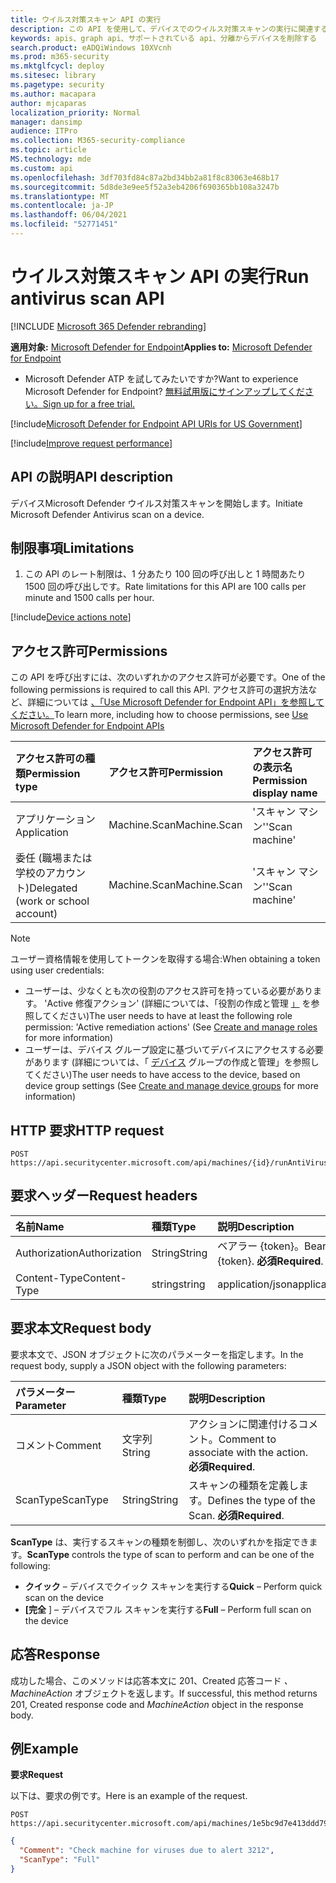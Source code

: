 ```yaml
---
title: ウイルス対策スキャン API の実行
description: この API を使用して、デバイスでのウイルス対策スキャンの実行に関連する呼び出しを作成します。
keywords: apis、graph api、サポートされている api、分離からデバイスを削除する
search.product: eADQiWindows 10XVcnh
ms.prod: m365-security
ms.mktglfcycl: deploy
ms.sitesec: library
ms.pagetype: security
ms.author: macapara
author: mjcaparas
localization_priority: Normal
manager: dansimp
audience: ITPro
ms.collection: M365-security-compliance
ms.topic: article
MS.technology: mde
ms.custom: api
ms.openlocfilehash: 3df703fd84c87a2bd34bb2a81f8c83063e468b17
ms.sourcegitcommit: 5d8de3e9ee5f52a3eb4206f690365bb108a3247b
ms.translationtype: MT
ms.contentlocale: ja-JP
ms.lasthandoff: 06/04/2021
ms.locfileid: "52771451"
---
```

# <a name="run-antivirus-scan-api"></a><span data-ttu-id="b98f5-104">ウイルス対策スキャン API の実行</span><span class="sxs-lookup"><span data-stu-id="b98f5-104">Run antivirus scan API</span></span>

[!INCLUDE [Microsoft 365 Defender rebranding](../../includes/microsoft-defender.md)]

<span data-ttu-id="b98f5-105">**適用対象:** [Microsoft Defender for Endpoint](https://go.microsoft.com/fwlink/?linkid=2154037)</span><span class="sxs-lookup"><span data-stu-id="b98f5-105">**Applies to:** [Microsoft Defender for Endpoint](https://go.microsoft.com/fwlink/?linkid=2154037)</span></span>

- <span data-ttu-id="b98f5-106">Microsoft Defender ATP を試してみたいですか?</span><span class="sxs-lookup"><span data-stu-id="b98f5-106">Want to experience Microsoft Defender for Endpoint?</span></span> [<span data-ttu-id="b98f5-107">無料試用版にサインアップしてください。</span><span class="sxs-lookup"><span data-stu-id="b98f5-107">Sign up for a free trial.</span></span>](https://www.microsoft.com/microsoft-365/windows/microsoft-defender-atp?ocid=docs-wdatp-exposedapis-abovefoldlink) 

[!include[Microsoft Defender for Endpoint API URIs for US Government](../../includes/microsoft-defender-api-usgov.md)]

[!include[Improve request performance](../../includes/improve-request-performance.md)]

## <a name="api-description"></a><span data-ttu-id="b98f5-108">API の説明</span><span class="sxs-lookup"><span data-stu-id="b98f5-108">API description</span></span>
<span data-ttu-id="b98f5-109">デバイスMicrosoft Defender ウイルス対策スキャンを開始します。</span><span class="sxs-lookup"><span data-stu-id="b98f5-109">Initiate Microsoft Defender Antivirus scan on a device.</span></span>


## <a name="limitations"></a><span data-ttu-id="b98f5-110">制限事項</span><span class="sxs-lookup"><span data-stu-id="b98f5-110">Limitations</span></span>
1. <span data-ttu-id="b98f5-111">この API のレート制限は、1 分あたり 100 回の呼び出しと 1 時間あたり 1500 回の呼び出しです。</span><span class="sxs-lookup"><span data-stu-id="b98f5-111">Rate limitations for this API are 100 calls per minute and 1500 calls per hour.</span></span>


[!include[Device actions note](../../includes/machineactionsnote.md)]

## <a name="permissions"></a><span data-ttu-id="b98f5-112">アクセス許可</span><span class="sxs-lookup"><span data-stu-id="b98f5-112">Permissions</span></span>
<span data-ttu-id="b98f5-113">この API を呼び出すには、次のいずれかのアクセス許可が必要です。</span><span class="sxs-lookup"><span data-stu-id="b98f5-113">One of the following permissions is required to call this API.</span></span> <span data-ttu-id="b98f5-114">アクセス許可の選択方法など、詳細については [、「Use Microsoft Defender for Endpoint API」を参照してください。](apis-intro.md)</span><span class="sxs-lookup"><span data-stu-id="b98f5-114">To learn more, including how to choose permissions, see [Use Microsoft Defender for Endpoint APIs](apis-intro.md)</span></span>

<span data-ttu-id="b98f5-115">アクセス許可の種類</span><span class="sxs-lookup"><span data-stu-id="b98f5-115">Permission type</span></span> |   <span data-ttu-id="b98f5-116">アクセス許可</span><span class="sxs-lookup"><span data-stu-id="b98f5-116">Permission</span></span>  |   <span data-ttu-id="b98f5-117">アクセス許可の表示名</span><span class="sxs-lookup"><span data-stu-id="b98f5-117">Permission display name</span></span>
:---|:---|:---
<span data-ttu-id="b98f5-118">アプリケーション</span><span class="sxs-lookup"><span data-stu-id="b98f5-118">Application</span></span> |   <span data-ttu-id="b98f5-119">Machine.Scan</span><span class="sxs-lookup"><span data-stu-id="b98f5-119">Machine.Scan</span></span> |  <span data-ttu-id="b98f5-120">'スキャン マシン'</span><span class="sxs-lookup"><span data-stu-id="b98f5-120">'Scan machine'</span></span>
<span data-ttu-id="b98f5-121">委任 (職場または学校のアカウント)</span><span class="sxs-lookup"><span data-stu-id="b98f5-121">Delegated (work or school account)</span></span> |    <span data-ttu-id="b98f5-122">Machine.Scan</span><span class="sxs-lookup"><span data-stu-id="b98f5-122">Machine.Scan</span></span> |  <span data-ttu-id="b98f5-123">'スキャン マシン'</span><span class="sxs-lookup"><span data-stu-id="b98f5-123">'Scan machine'</span></span>

>[!Note]
> <span data-ttu-id="b98f5-124">ユーザー資格情報を使用してトークンを取得する場合:</span><span class="sxs-lookup"><span data-stu-id="b98f5-124">When obtaining a token using user credentials:</span></span>
>- <span data-ttu-id="b98f5-125">ユーザーは、少なくとも次の役割のアクセス許可を持っている必要があります。 'Active 修復アクション' (詳細については、「役割の作成と管理 [」](user-roles.md) を参照してください)</span><span class="sxs-lookup"><span data-stu-id="b98f5-125">The user needs to have at least the following role permission: 'Active remediation actions' (See [Create and manage roles](user-roles.md) for more information)</span></span>
>- <span data-ttu-id="b98f5-126">ユーザーは、デバイス グループ設定に基づいてデバイスにアクセスする必要があります (詳細については、「 [デバイス](machine-groups.md) グループの作成と管理」を参照してください)</span><span class="sxs-lookup"><span data-stu-id="b98f5-126">The user needs to have access to the device, based on device group settings (See [Create and manage device groups](machine-groups.md) for more information)</span></span>

## <a name="http-request"></a><span data-ttu-id="b98f5-127">HTTP 要求</span><span class="sxs-lookup"><span data-stu-id="b98f5-127">HTTP request</span></span>
```
POST https://api.securitycenter.microsoft.com/api/machines/{id}/runAntiVirusScan
```

## <a name="request-headers"></a><span data-ttu-id="b98f5-128">要求ヘッダー</span><span class="sxs-lookup"><span data-stu-id="b98f5-128">Request headers</span></span>

<span data-ttu-id="b98f5-129">名前</span><span class="sxs-lookup"><span data-stu-id="b98f5-129">Name</span></span> | <span data-ttu-id="b98f5-130">種類</span><span class="sxs-lookup"><span data-stu-id="b98f5-130">Type</span></span> | <span data-ttu-id="b98f5-131">説明</span><span class="sxs-lookup"><span data-stu-id="b98f5-131">Description</span></span>
:---|:---|:---
<span data-ttu-id="b98f5-132">Authorization</span><span class="sxs-lookup"><span data-stu-id="b98f5-132">Authorization</span></span> | <span data-ttu-id="b98f5-133">String</span><span class="sxs-lookup"><span data-stu-id="b98f5-133">String</span></span> | <span data-ttu-id="b98f5-134">ベアラー {token}。</span><span class="sxs-lookup"><span data-stu-id="b98f5-134">Bearer {token}.</span></span> <span data-ttu-id="b98f5-135">**必須**</span><span class="sxs-lookup"><span data-stu-id="b98f5-135">**Required**.</span></span>
<span data-ttu-id="b98f5-136">Content-Type</span><span class="sxs-lookup"><span data-stu-id="b98f5-136">Content-Type</span></span> | <span data-ttu-id="b98f5-137">string</span><span class="sxs-lookup"><span data-stu-id="b98f5-137">string</span></span> | <span data-ttu-id="b98f5-138">application/json</span><span class="sxs-lookup"><span data-stu-id="b98f5-138">application/json</span></span>

## <a name="request-body"></a><span data-ttu-id="b98f5-139">要求本文</span><span class="sxs-lookup"><span data-stu-id="b98f5-139">Request body</span></span>
<span data-ttu-id="b98f5-140">要求本文で、JSON オブジェクトに次のパラメーターを指定します。</span><span class="sxs-lookup"><span data-stu-id="b98f5-140">In the request body, supply a JSON object with the following parameters:</span></span>

<span data-ttu-id="b98f5-141">パラメーター</span><span class="sxs-lookup"><span data-stu-id="b98f5-141">Parameter</span></span> | <span data-ttu-id="b98f5-142">種類</span><span class="sxs-lookup"><span data-stu-id="b98f5-142">Type</span></span>    | <span data-ttu-id="b98f5-143">説明</span><span class="sxs-lookup"><span data-stu-id="b98f5-143">Description</span></span>
:---|:---|:---
<span data-ttu-id="b98f5-144">コメント</span><span class="sxs-lookup"><span data-stu-id="b98f5-144">Comment</span></span> |   <span data-ttu-id="b98f5-145">文字列</span><span class="sxs-lookup"><span data-stu-id="b98f5-145">String</span></span> | <span data-ttu-id="b98f5-146">アクションに関連付けるコメント。</span><span class="sxs-lookup"><span data-stu-id="b98f5-146">Comment to associate with the action.</span></span> <span data-ttu-id="b98f5-147">**必須**</span><span class="sxs-lookup"><span data-stu-id="b98f5-147">**Required**.</span></span>
<span data-ttu-id="b98f5-148">ScanType</span><span class="sxs-lookup"><span data-stu-id="b98f5-148">ScanType</span></span>|   <span data-ttu-id="b98f5-149">String</span><span class="sxs-lookup"><span data-stu-id="b98f5-149">String</span></span>  | <span data-ttu-id="b98f5-150">スキャンの種類を定義します。</span><span class="sxs-lookup"><span data-stu-id="b98f5-150">Defines the type of the Scan.</span></span> <span data-ttu-id="b98f5-151">**必須**</span><span class="sxs-lookup"><span data-stu-id="b98f5-151">**Required**.</span></span>

<span data-ttu-id="b98f5-152">**ScanType** は、実行するスキャンの種類を制御し、次のいずれかを指定できます。</span><span class="sxs-lookup"><span data-stu-id="b98f5-152">**ScanType** controls the type of scan to perform and can be one of the following:</span></span>

- <span data-ttu-id="b98f5-153">**クイック** – デバイスでクイック スキャンを実行する</span><span class="sxs-lookup"><span data-stu-id="b98f5-153">**Quick** – Perform quick scan on the device</span></span>
- <span data-ttu-id="b98f5-154">**[完全** ] – デバイスでフル スキャンを実行する</span><span class="sxs-lookup"><span data-stu-id="b98f5-154">**Full** – Perform full scan on the device</span></span>



## <a name="response"></a><span data-ttu-id="b98f5-155">応答</span><span class="sxs-lookup"><span data-stu-id="b98f5-155">Response</span></span>
<span data-ttu-id="b98f5-156">成功した場合、このメソッドは応答本文に 201、Created 応答コード _、MachineAction_ オブジェクトを返します。</span><span class="sxs-lookup"><span data-stu-id="b98f5-156">If successful, this method returns 201, Created response code and _MachineAction_ object in the response body.</span></span>


## <a name="example"></a><span data-ttu-id="b98f5-157">例</span><span class="sxs-lookup"><span data-stu-id="b98f5-157">Example</span></span>

<span data-ttu-id="b98f5-158">**要求**</span><span class="sxs-lookup"><span data-stu-id="b98f5-158">**Request**</span></span>

<span data-ttu-id="b98f5-159">以下は、要求の例です。</span><span class="sxs-lookup"><span data-stu-id="b98f5-159">Here is an example of the request.</span></span>

```http
POST https://api.securitycenter.microsoft.com/api/machines/1e5bc9d7e413ddd7902c2932e418702b84d0cc07/runAntiVirusScan 
```

```json
{
  "Comment": "Check machine for viruses due to alert 3212",
  "ScanType": "Full"
}
```

